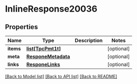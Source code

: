 # InlineResponse20036

## Properties
Name | Type | Description | Notes
------------ | ------------- | ------------- | -------------
**items** | [**list[TpcPmt1t]**](TpcPmt1t.md) |  | [optional] 
**meta** | [**ResponeMetadata**](ResponeMetadata.md) |  | [optional] 
**links** | [**ResponeLinks**](ResponeLinks.md) |  | [optional] 

[[Back to Model list]](../README.md#documentation-for-models) [[Back to API list]](../README.md#documentation-for-api-endpoints) [[Back to README]](../README.md)


